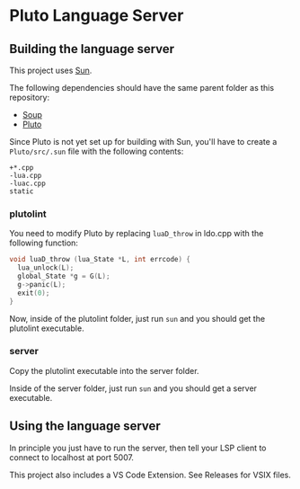 # Pluto Language Server

## Building the language server

This project uses [Sun](https://github.com/calamity-inc/Sun).

The following dependencies should have the same parent folder as this repository:

- [Soup](https://github.com/calamity-inc/Soup)
- [Pluto](https://github.com/well-in-that-case/Pluto)

Since Pluto is not yet set up for building with Sun, you'll have to create a `Pluto/src/.sun` file with the following contents:

```
+*.cpp
-lua.cpp
-luac.cpp
static
```

### plutolint

You need to modify Pluto by replacing `luaD_throw` in ldo.cpp with the following function:

```C++
void luaD_throw (lua_State *L, int errcode) {
  lua_unlock(L);
  global_State *g = G(L);
  g->panic(L);
  exit(0);
}
```

Now, inside of the plutolint folder, just run `sun` and you should get the plutolint executable.

### server

Copy the plutolint executable into the server folder.

Inside of the server folder, just run `sun` and you should get a server executable.

## Using the language server

In principle you just have to run the server, then tell your LSP client to connect to localhost at port 5007.

This project also includes a VS Code Extension. See Releases for VSIX files.
